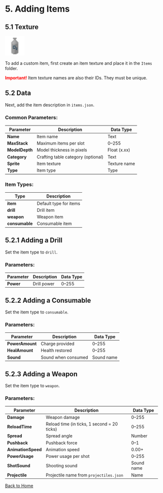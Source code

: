 # 5. Adding Items

## 5.1 Texture
<img src="../Images/oxygen.png" alt="Oxygen" width="64" height="64">

To add a custom item, first create an item texture and place it in the `Items` folder.

<span style="color:red;">**Important!**</span> Item texture names are also their IDs. They must be unique.

## 5.2 Data
Next, add the item description in `items.json`.

### Common Parameters:
<table>
  <thead>
    <tr>
      <th>Parameter</th>
      <th>Description</th>
      <th>Data Type</th>
    </tr>
  </thead>
  <tbody>
    <tr>
      <td><strong>Name</strong></td>
      <td>Item name</td>
      <td>Text</td>
    </tr>
    <tr>
      <td><strong>MaxStack</strong></td>
      <td>Maximum items per slot</td>
      <td>0–255</td>
    </tr>
    <tr>
      <td><strong>ModelDepth</strong></td>
      <td>Model thickness in pixels</td>
      <td>Float (x.xx)</td>
    </tr>
    <tr>
      <td><strong>Category</strong></td>
      <td>Crafting table category (optional)</td>
      <td>Text</td>
    </tr>
    <tr>
      <td><strong>Sprite</strong></td>
      <td>Item texture</td>
      <td>Texture name</td>
    </tr>
    <tr>
      <td><strong>Type</strong></td>
      <td>Item type</td>
      <td>Type</td>
    </tr>
  </tbody>
</table>

### Item Types:
<table>
  <thead>
    <tr>
      <th>Type</th>
      <th>Description</th>
    </tr>
  </thead>
  <tbody>
    <tr>
      <td><strong>item</strong></td>
      <td>Default type for items</td>
    </tr>
    <tr>
      <td><strong>drill</strong></td>
      <td>Drill item</td>
    </tr>
    <tr>
      <td><strong>weapon</strong></td>
      <td>Weapon item</td>
    </tr>
    <tr>
      <td><strong>consumable</strong></td>
      <td>Consumable item</td>
    </tr>
  </tbody>
</table>

## 5.2.1 Adding a Drill
Set the item type to `drill`.

### Parameters:
<table>
  <thead>
    <tr>
      <th>Parameter</th>
      <th>Description</th>
      <th>Data Type</th>
    </tr>
  </thead>
  <tbody>
    <tr>
      <td><strong>Power</strong></td>
      <td>Drill power</td>
      <td>0–255</td>
    </tr>
  </tbody>
</table>

## 5.2.2 Adding a Consumable
Set the item type to `consumable`.

### Parameters:
<table>
  <thead>
    <tr>
      <th>Parameter</th>
      <th>Description</th>
      <th>Data Type</th>
    </tr>
  </thead>
  <tbody>
    <tr>
      <td><strong>PowerAmount</strong></td>
      <td>Charge provided</td>
      <td>0–255</td>
    </tr>
    <tr>
      <td><strong>HealAmount</strong></td>
      <td>Health restored</td>
      <td>0–255</td>
    </tr>
    <tr>
      <td><strong>Sound</strong></td>
      <td>Sound when consumed</td>
      <td>Sound name</td>
    </tr>
  </tbody>
</table>

## 5.2.3 Adding a Weapon
Set the item type to `weapon`.

### Parameters:
<table>
  <thead>
    <tr>
      <th>Parameter</th>
      <th>Description</th>
      <th>Data Type</th>
    </tr>
  </thead>
  <tbody>
    <tr>
      <td><strong>Damage</strong></td>
      <td>Weapon damage</td>
      <td>0–255</td>
    </tr>
    <tr>
      <td><strong>ReloadTime</strong></td>
      <td>Reload time (in ticks, 1 second = 20 ticks)</td>
      <td>0–255</td>
    </tr>
    <tr>
      <td><strong>Spread</strong></td>
      <td>Spread angle</td>
      <td>Number</td>
    </tr>
    <tr>
      <td><strong>Pushback</strong></td>
      <td>Pushback force</td>
      <td>0–1</td>
    </tr>
    <tr>
      <td><strong>AnimationSpeed</strong></td>
      <td>Animation speed</td>
      <td>0.00+</td>
    </tr>
    <tr>
      <td><strong>PowerUsage</strong></td>
      <td>Power usage per shot</td>
      <td>0–255</td>
    </tr>
    <tr>
      <td><strong>ShotSound</strong></td>
      <td>Shooting sound</td>
      <td>Sound name</td>
    </tr>
    <tr>
      <td><strong>Projectile</strong></td>
      <td>Projectile name from <code>projectiles.json</code></td>
      <td>Name</td>
    </tr>
  </tbody>
</table>

[Back to Home](../README.md)

